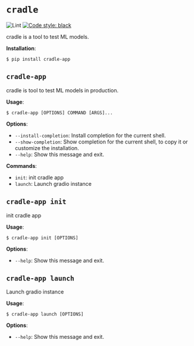 # `cradle`

![Lint](https://github.com/swiftdiaries/cradle/workflows/Lint/badge.svg)
[![Code style: black](https://img.shields.io/badge/code%20style-black-000000.svg)](https://github.com/psf/black)

cradle is a tool to test ML models.

**Installation**:

```console
$ pip install cradle-app
```

## `cradle-app`

cradle is tool to test ML models in production.

**Usage**:

```console
$ cradle-app [OPTIONS] COMMAND [ARGS]...
```

**Options**:

* `--install-completion`: Install completion for the current shell.
* `--show-completion`: Show completion for the current shell, to copy it or customize the installation.
* `--help`: Show this message and exit.

**Commands**:

* `init`: init cradle app
* `launch`: Launch gradio instance

## `cradle-app init`

init cradle app

**Usage**:

```console
$ cradle-app init [OPTIONS]
```

**Options**:

* `--help`: Show this message and exit.

## `cradle-app launch`

Launch gradio instance

**Usage**:

```console
$ cradle-app launch [OPTIONS]
```

**Options**:

* `--help`: Show this message and exit.
